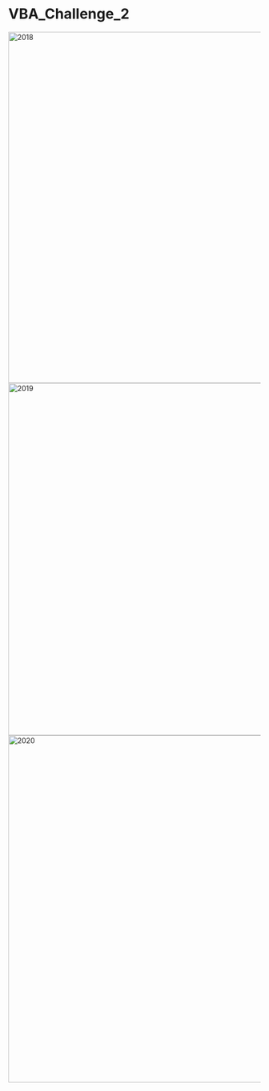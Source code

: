 # VBA_Challenge_2

<img width="701" alt="2018" src="https://user-images.githubusercontent.com/119762874/211351667-ec3b61c5-29d3-450d-988b-92b038706dea.png">


<img width="703" alt="2019" src="https://user-images.githubusercontent.com/119762874/211351704-82fd9074-61f4-48ee-afe4-b7bad9b025d8.png">


<img width="693" alt="2020" src="https://user-images.githubusercontent.com/119762874/211351732-e379a57b-84ec-47a7-95b3-971b84991086.png">
